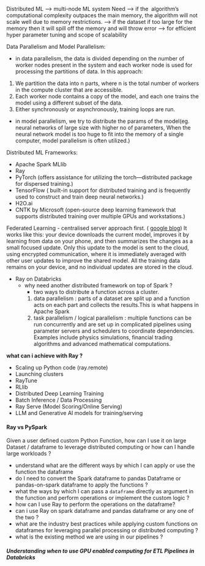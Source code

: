 Distributed ML --> multi-node ML system
Need --> if the  algorithm’s computational complexity outpaces the main memory, the algorithm will not scale well due to memory restrictions.
--> if the dataset if too large for the memory then it will spill off the memory and will throw error
--> for efficient hyper parameter tuning and scope of scalability

Data Parallelism and Model Parallelism:
- in data parallelism, the data is divided depending on the number of worker nodes present in the system and each worker node is used for processing the partitions of data. In this approach:

1. We partition the data into n parts, where n is the total number of workers in the compute cluster that are accessible.  
2. Each worker node contains a copy of the model, and each one trains the model using a different subset of the data.
3. Either synchronously or asynchronously, training loops are run.


- in model parallelism, we try to distribute the params of the model(eg. neural networks of large size with higher no of parameters, When the neural network model is too huge to fit into the memory of a single computer, model parallelism is often utilized.)

Distributed ML Frameworks:
- Apache Spark MLlib
- Ray
- PyTorch (offers assistance for utilizing the torch—distributed package for dispersed training.)
- TensorFlow ( built-in support for distributed training and is frequently used to construct and train deep neural networks.)
- H2O.ai
- CNTK by Microsoft (open-source deep learning framework that supports distributed training over multiple GPUs and workstations.)

Federated Learning - centralised server approach first. ( [google blog](https://research.google/blog/federated-learning-collaborative-machine-learning-without-centralized-training-data/))
It works like this: your device downloads the current model, improves it by learning from data on your phone, and then summarizes the changes as a small focused update. Only this update to the model is sent to the cloud, using encrypted communication, where it is immediately averaged with other user updates to improve the shared model. All the training data remains on your device, and no individual updates are stored in the cloud.

- Ray on Databricks
  - why need another distributed framework on top of Spark ?
    - two ways to distribute a function across a cluster.
    1. data parallelism : parts of a dataset are split up and a function acts on each part and collects the results.This is what happens in Apache Spark
    2. task parallelism / logical parallelism : multiple functions can be run concurrently and are set up in complicated pipelines using parameter servers and schedulers to coordinate dependencies. Examples include physics simulations, financial trading algorithms and advanced mathematical computations.

**what can i achieve with Ray ?**
- Scaling up Python code (ray.remote)
- Launching clusters
- RayTune
- RLlib
- Distributed Deep Learning Training
- Batch Inference / Data Processing
- Ray Serve (Model Scoring/Online Serving)
- LLM and Generative AI models for training/serving
#### Ray vs PySpark
Given a user defined custom Python Function, how can I use it on large Dataset / dataframe to leverage distributed computing or how can I handle large workloads ?
- understand what are the different ways by which I can apply or use the function the dataframe 
- do I need to convert the Spark dataframe to pandas Dataframe or pandas-on-spark dataframe to apply the functions ?
- what the ways by which I can pass a `dataframe` directly as argument in the function and perform operations or implement the custom logic ?
- how can I use Ray to perform the operations on the dataframe?
- can i use Ray on spark dataframe and pandas dataframe or any one of the two ?
- what are the industry best practices while applying custom functions on dataframes for leveraging parallel processing or distributed computing ?
- what is the existing method we are using in our pipelines ?

##### Understanding when to use GPU enabled computing for ETL Pipelines in Databricks
